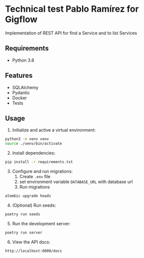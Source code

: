 # Technical test Pablo Ramírez for Gigflow

Implementation of REST API for find a Service and to list Services

## Requirements
- Python 3.8

## Features
- SQLAlchemy
- Pydantic
- Docker
- Tests

## Usage

1. Initialize and active a virtual environment:
```bash
python3 -m venv venv
source ./venv/bin/activate
```

2. Install dependencies:
```bash
pip install -r requirements.txt
```

3. Configure and run migrations:
   1. Create `.env` file  
   2. set environment variable `DATABASE_URL` with database url
   3. Run migrations
```bash
alembic upgrade heads
```

4. (Optional) Run seeds:
```bash
poetry run seeds
```

5. Run the development server:
```bash
poetry run server
```

6. View the API docs:
```bash
http://localhost:8000/docs
```